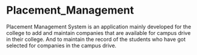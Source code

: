 # Placement_Management
Placement Management System is an application mainly developed for the college to add and maintain companies that are available for campus drive in their college. And to maintain the record of the students who have got selected for companies in the campus drive.
